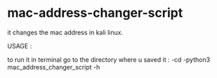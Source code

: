 # mac-address-changer-script
it changes the mac address in kali linux.

USAGE :


to run it in terminal go to the directory where u saved it : 
-cd 
-python3 mac_address_changer_script -h
